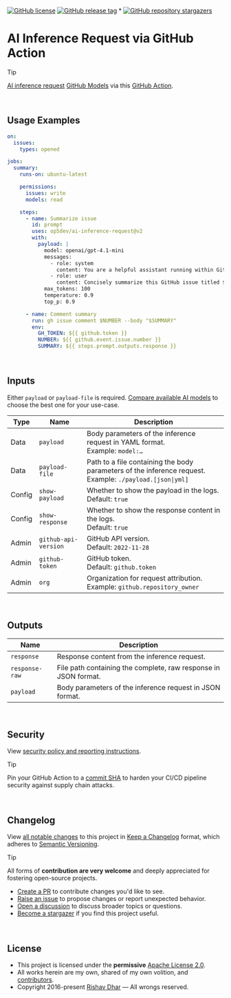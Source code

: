 [![GitHub license](https://img.shields.io/github/license/op5dev/ai-inference-request?logo=apache&label=License)](LICENSE "Apache License 2.0.")
[![GitHub release tag](https://img.shields.io/github/v/release/op5dev/ai-inference-request?logo=semanticrelease&label=Release)](https://github.com/op5dev/ai-inference-request/releases "View all releases.")
*
[![GitHub repository stargazers](https://img.shields.io/github/stars/op5dev/ai-inference-request)](https://github.com/op5dev/ai-inference-request "Become a stargazer.")

# AI Inference Request via GitHub Action

> [!TIP]
> [AI inference request](https://docs.github.com/en/rest/models/inference#run-an-ai-inference-request "GitHub API documentation.") [GitHub Models](https://github.com/marketplace?type=models "GitHub Models catalog.") via this [GitHub Action](https://github.com/marketplace/actions/ai-inference-request-via-github-action "GitHub Actions marketplace.").

</br>

## Usage Examples

```yml
on:
  issues:
    types: opened

jobs:
  summary:
    runs-on: ubuntu-latest

    permissions:
      issues: write
      models: read

    steps:
      - name: Summarize issue
        id: prompt
        uses: op5dev/ai-inference-request@v2
        with:
          payload: |
            model: openai/gpt-4.1-mini
            messages:
              - role: system
                content: You are a helpful assistant running within GitHub CI.
              - role: user
                content: Concisely summarize this GitHub issue titled ${{ github.event.issue.title }}: ${{ github.event.issue.body }}
            max_tokens: 100
            temperature: 0.9
            top_p: 0.9

      - name: Comment summary
        run: gh issue comment $NUMBER --body "$SUMMARY"
        env:
          GH_TOKEN: ${{ github.token }}
          NUMBER: ${{ github.event.issue.number }}
          SUMMARY: ${{ steps.prompt.outputs.response }}
```

</br>

## Inputs

Either `payload` or `payload-file` is required. [Compare available AI models](https://docs.github.com/en/copilot/using-github-copilot/ai-models/choosing-the-right-ai-model-for-your-task "Comparison of AI models for GitHub.") to choose the best one for your use-case.

| Type   | Name                 | Description                                                                                                  |
| ------ | -------------------- | ------------------------------------------------------------------------------------------------------------ |
| Data   | `payload`            | Body parameters of the inference request in YAML format.</br>Example: `model:…`                              |
| Data   | `payload-file`       | Path to a file containing the body parameters of the inference request.</br>Example: `./payload.[json\|yml]` |
| Config | `show-payload`       | Whether to show the payload in the logs.</br>Default: `true`                                                 |
| Config | `show-response`      | Whether to show the response content in the logs.</br>Default: `true`                                        |
| Admin  | `github-api-version` | GitHub API version.</br>Default: `2022-11-28`                                                                |
| Admin  | `github-token`       | GitHub token.</br>Default: `github.token`                                                                    |
| Admin  | `org`                | Organization for request attribution.</br>Example: `github.repository_owner`                                 |

</br>

## Outputs

| Name           | Description                                                     |
| -------------- | --------------------------------------------------------------- |
| `response`     | Response content from the inference request.                    |
| `response-raw` | File path containing the complete, raw response in JSON format. |
| `payload`      | Body parameters of the inference request in JSON format.        |

</br>

## Security

View [security policy and reporting instructions](SECURITY.md).

> [!TIP]
>
> Pin your GitHub Action to a [commit SHA](https://docs.github.com/en/actions/security-guides/security-hardening-for-github-actions#using-third-party-actions "Security hardening for GitHub Actions.") to harden your CI/CD pipeline security against supply chain attacks.

</br>

## Changelog

View [all notable changes](https://github.com/op5dev/ai-inference-request/releases "Releases.") to this project in [Keep a Changelog](https://keepachangelog.com "Keep a Changelog.") format, which adheres to [Semantic Versioning](https://semver.org "Semantic Versioning.").

> [!TIP]
>
> All forms of **contribution are very welcome** and deeply appreciated for fostering open-source projects.
>
> - [Create a PR](https://github.com/op5dev/ai-inference-request/pulls "Create a pull request.") to contribute changes you'd like to see.
> - [Raise an issue](https://github.com/op5dev/ai-inference-request/issues "Raise an issue.") to propose changes or report unexpected behavior.
> - [Open a discussion](https://github.com/op5dev/ai-inference-request/discussions "Open a discussion.") to discuss broader topics or questions.
> - [Become a stargazer](https://github.com/op5dev/ai-inference-request/stargazers "Become a stargazer.") if you find this project useful.

</br>

## License

- This project is licensed under the **permissive** [Apache License 2.0](LICENSE "Apache License 2.0.").
- All works herein are my own, shared of my own volition, and [contributors](https://github.com/op5dev/ai-inference-request/graphs/contributors "Contributors.").
- Copyright 2016-present [Rishav Dhar](https://rdhar.dev "Rishav Dhar's profile.") — All wrongs reserved.

